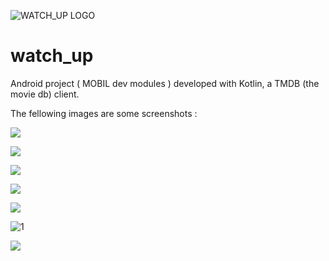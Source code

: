 ![WATCH_UP LOGO](https://image.ibb.co/caOe5T/Untitled_1.png)
# watch_up

Android project ( MOBIL dev modules ) developed with Kotlin, a TMDB (the movie db) client.  

The fellowing images are some screenshots :

![](https://cdn.pbrd.co/images/Hr8kR1T.png)

![](https://cdn.pbrd.co/images/Hr8lgOi.png)

![](https://cdn.pbrd.co/images/Hr8lvtd.png)

![](https://cdn.pbrd.co/images/Hr8m249.png)

![](https://cdn.pbrd.co/images/Hr8kprw.png)

![1](https://cdn.pbrd.co/images/Hr8jGPa.png)

![](https://cdn.pbrd.co/images/Hr8m7HG.png)
